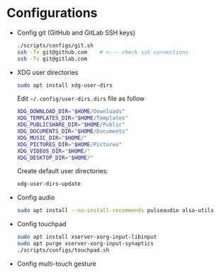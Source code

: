 # Configurations

- Config git (GitHub and GitLab SSH keys)

  ```sh
  ./scripts/configs/git.sh
  ssh -Tv git@github.com    # <--- check ssh connections
  ssh -Tv git@gitlab.com
  ```

- XDG user directories

  ```sh
  sudo apt install xdg-user-dirs
  ```

  Edit `~/.config/user-dirs.dirs` file as follow

  ```sh
  XDG_DOWNLOAD_DIR="$HOME/Downloads"
  XDG_TEMPLATES_DIR="$HOME/Templates"
  XDG_PUBLICSHARE_DIR="$HOME/Public"
  XDG_DOCUMENTS_DIR="$HOME/Documents"
  XDG_MUSIC_DIR="$HOME/"
  XDG_PICTURES_DIR="$HOME/Pictures"
  XDG_VIDEOS_DIR="$HOME/"
  XDG_DESKTOP_DIR="$HOME/"
  ```

  Create default user directories:

  ```sh
  xdg-user-dirs-update
  ```

- Config audio

  ```sh
  sudo apt install --no-install-recommends pulseaudio alsa-utils
  ```

- Config touchpad

  ```sh
  sudo apt install xserver-xorg-input-libinput
  sudo apt purge xserver-xorg-input-synaptics
  ./scripts/configs/touchpad.sh
  ```

- Config multi-touch gesture
